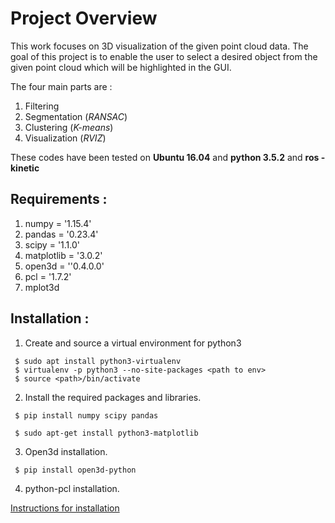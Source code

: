 
# Project Overview  

This work focuses on 3D visualization of the given point cloud data. The goal of this project is to enable the user to select a desired object from the given point cloud which will be highlighted in the GUI.  

The four main parts are :
1. Filtering 
2. Segmentation (*RANSAC*)
3. Clustering (*K-means*)
4. Visualization (*RVIZ*)


These codes have been tested on **Ubuntu 16.04** and **python 3.5.2** and **ros - kinetic**

## Requirements : 

1. numpy = '1.15.4'
2. pandas = '0.23.4'
3. scipy = '1.1.0'
4. matplotlib = '3.0.2'
5. open3d = ''0.4.0.0'
6. pcl = '1.7.2' 
7. mplot3d



## Installation :

1. Create and source a virtual environment for python3
```
 $ sudo apt install python3-virtualenv
 $ virtualenv -p python3 --no-site-packages <path to env>
 $ source <path>/bin/activate

```

2. Install the required packages and libraries. 
```
 $ pip install numpy scipy pandas 

 $ sudo apt-get install python3-matplotlib

```
3. Open3d installation. 
```
 $ pip install open3d-python

```
4. python-pcl installation. 

 [Instructions for installation](https://docs.google.com/document/d/1hDSsDuJrm9zsK83CwWAG3MFCBzwxO3FevBTzDMlx1qk/edit?usp=sharing)

